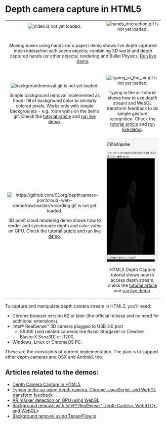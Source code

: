 # Depth camera capture in HTML5

<table cellspacing="0" cellpadding="0" style="border-collapse: collapse; border: none;">
<tr>
<td align="center" valign="center">
<img src="gesture/joggling.gif" alt="Video is not yet loaded." style="width:580px;"/>
<br />
</td>
<td align="center" valign="center">
<img src="gesture/hands_interaction.gif" alt="hands_interaction.gif is not yet loaded." style="width:556px;"/>
<br />
</td>
</tr>
<tr>
<td align="center" valign="center" colspan="2">
</br><p>Moving boxes using hands (or a paper) demo shows live depth captured mesh interaction with scene objects; combining 3D world and depth captured hands (or other objects) rendering and Bullet Physics. <a href="https://intel.github.io/depth-camera-web-demo/gesture/index.html">Run live demo</a>.</br></br>
</p>
</td>
</tr>
<tr>
</tr>
<tr>
<td align="center" valign="center">
<img src="backgroundremoval.gif" alt="backgroundremoval.gif is not yet loaded."/>
<br />
<p>Simple background removal implemented as flood-fill of background color to similarly colored pixels. Works only with simple backgrounds - e.g. room walls on the demo gif. Check the <a href="https://01.org/zh/node/28902">tutorial article</a> and <a href="https://intel.github.io/depth-camera-web-demo/depthdemo.html">run live demo</a>.</p>
</td>
<td align="center" valign="center">
<img src="typing_in_the_air/typing_in_the_air.gif" alt="typing_in_the_air.gif is not yet loaded."/>
<br />
<p>Typing in the air tutorial shows how to use depth stream and WebGL transform feedback to do simple gesture recognition. Check the <a href="https://software.intel.com/en-us/blogs/2017/06/22/tutorial-typing-in-the-air-using-depth-camera-chrome-javascript-and-webgl-transform">tutorial article</a> and <a href="https://intel.github.io/depth-camera-web-demo/typing_in_the_air/front_capture_typing.html">run live demo</a>.</p>
</td>
</tr>
<tr>
<td align="center" valign="center">
<img src="https://github.com/01org/depthcamera-pointcloud-web-demo/raw/master/recording.gif" alt="https://github.com/01org/depthcamera-pointcloud-web-demo/raw/master/recording.gif is not yet loaded." style="width:362px;"/>
<br />
<p>3D point cloud rendering demo shows how to render and synchronize depth and color video on GPU. Check the <a href="https://01.org/zh/node/10446">tutorial article</a> and <a href="https://intel.github.io/depthcamera-pointcloud-web-demo/">run live demo</a>.</p>
</td>
<td align="center" valign="center">
<img src="how_the_demo_looks.gif" alt="how_the_demo_looks.gif is not yet loaded." style="height:400px;width:452px;"/>
<br />
<p>HTML5 Depth Capture tutorial shows how to access depth stream, check the <a href="https://01.org/zh/node/5101">tutorial article</a> and <a href="https://intel.github.io/depth-camera-web-demo/depthdemo.html">run live demo</a>.</p>
</td>
</tr>
</table>

To capture and manipulate depth camera stream in HTML5, you'll need:
* Chrome browser version 62 or later (the official release and no need for additional extensions),
* Intel® RealSense™ 3D camera plugged to USB 3.0 port
     * SR300 (and related cameras like Razer Stargazer or Creative BlasterX
Senz3D) or R200,
* Windows, Linux or ChromeOS PC.

These are the constraints of current implementation. The plan is to support other depth cameras and OSX and Android, too.

## Articles related to the demos:
* [Depth Camera Capture in HTML5](https://01.org/zh/node/5101),
* [Typing in the air using depth camera, Chrome, JavaScript, and WebGL transform feedback](https://software.intel.com/en-us/blogs/2017/06/22/tutorial-typing-in-the-air-using-depth-camera-chrome-javascript-and-webgl-transform)
* [AR marker detection on GPU using WebGL](https://01.org/zh/node/26012)
* [Background removal with Intel® RealSense™ Depth Camera, WebRTC*, and WebGL*](https://01.org/zh/node/28902)
* [Background removal using TensorFlow.js](https://01.org/zh/node/29971)




